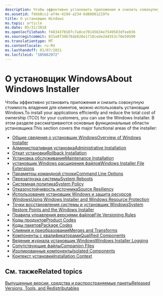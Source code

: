 ```yaml
---
description: Чтобы эффективно установить приложения и снизить совокупную стоимость владения для клиентов, можно использовать установщик Windows.
ms.assetid: fdeb8cc2-af4e-419d-a234-6d86061219fe
title: О установщик Windows
ms.topic: article
ms.date: 05/31/2018
ms.openlocfilehash: f4834370107c7a8ce70145634e7549583dfee836
ms.sourcegitcommit: 831e8f3db78ab820e1710cede244553c70e50500
ms.translationtype: MT
ms.contentlocale: ru-RU
ms.lasthandoff: 01/07/2021
ms.locfileid: "105662972"
---
```

# <a name="about-windows-installer"></a><span data-ttu-id="0f4ba-103">О установщик Windows</span><span class="sxs-lookup"><span data-stu-id="0f4ba-103">About Windows Installer</span></span>

<span data-ttu-id="0f4ba-104">Чтобы эффективно установить приложения и снизить совокупную стоимость владения для клиентов, можно использовать установщик Windows.</span><span class="sxs-lookup"><span data-stu-id="0f4ba-104">To install your applications efficiently and reduce the total cost of ownership (TCO) for your customers, you can use the Windows Installer.</span></span> <span data-ttu-id="0f4ba-105">В этом разделе рассматриваются основные функциональные области установщика:</span><span class="sxs-lookup"><span data-stu-id="0f4ba-105">This section covers the major functional areas of the installer:</span></span>

-   [<span data-ttu-id="0f4ba-106">Общие сведения о установщик Windows</span><span class="sxs-lookup"><span data-stu-id="0f4ba-106">Overview of Windows Installer</span></span>](overview-of-windows-installer.md)
-   [<span data-ttu-id="0f4ba-107">Административная установка</span><span class="sxs-lookup"><span data-stu-id="0f4ba-107">Administrative Installation</span></span>](administrative-installation.md)
-   [<span data-ttu-id="0f4ba-108">Откат установки</span><span class="sxs-lookup"><span data-stu-id="0f4ba-108">Rollback Installation</span></span>](rollback-installation.md)
-   [<span data-ttu-id="0f4ba-109">Установка обслуживания</span><span class="sxs-lookup"><span data-stu-id="0f4ba-109">Maintenance Installation</span></span>](maintenance-installation.md)
-   [<span data-ttu-id="0f4ba-110">установщик Windows расширения файлов</span><span class="sxs-lookup"><span data-stu-id="0f4ba-110">Windows Installer File Extensions</span></span>](windows-installer-file-extensions.md)
-   [<span data-ttu-id="0f4ba-111">Параметры командной строки</span><span class="sxs-lookup"><span data-stu-id="0f4ba-111">Command Line Options</span></span>](command-line-options.md)
-   [<span data-ttu-id="0f4ba-112">Перезагрузка системы</span><span class="sxs-lookup"><span data-stu-id="0f4ba-112">System Reboots</span></span>](system-reboots.md)
-   [<span data-ttu-id="0f4ba-113">Системная политика</span><span class="sxs-lookup"><span data-stu-id="0f4ba-113">System Policy</span></span>](system-policy.md)
-   [<span data-ttu-id="0f4ba-114">Отказоустойчивость источника</span><span class="sxs-lookup"><span data-stu-id="0f4ba-114">Source Resiliency</span></span>](source-resiliency.md)
-   [<span data-ttu-id="0f4ba-115">Использование установщик Windows и защита ресурсов Windows</span><span class="sxs-lookup"><span data-stu-id="0f4ba-115">Using Windows Installer and Windows Resource Protection</span></span>](windows-resource-protection-on-windows-vista.md)
-   [<span data-ttu-id="0f4ba-116">Точки восстановления системы и установщик Windows</span><span class="sxs-lookup"><span data-stu-id="0f4ba-116">System Restore Points and the Windows Installer</span></span>](system-restore-points-and-the-windows-installer.md)
-   [<span data-ttu-id="0f4ba-117">Правила управления версиями файлов</span><span class="sxs-lookup"><span data-stu-id="0f4ba-117">File Versioning Rules</span></span>](file-versioning-rules.md)
-   [<span data-ttu-id="0f4ba-118">Коды продуктов</span><span class="sxs-lookup"><span data-stu-id="0f4ba-118">Product Codes</span></span>](product-codes.md)
-   [<span data-ttu-id="0f4ba-119">Коды пакетов</span><span class="sxs-lookup"><span data-stu-id="0f4ba-119">Package Codes</span></span>](package-codes.md)
-   [<span data-ttu-id="0f4ba-120">Слияния и преобразования</span><span class="sxs-lookup"><span data-stu-id="0f4ba-120">Merges and Transforms</span></span>](merges-and-transforms.md)
-   [<span data-ttu-id="0f4ba-121">Компоненты с квалификаторами</span><span class="sxs-lookup"><span data-stu-id="0f4ba-121">Qualified Components</span></span>](qualified-components.md)
-   [<span data-ttu-id="0f4ba-122">Ведение журнала установщик Windows</span><span class="sxs-lookup"><span data-stu-id="0f4ba-122">Windows Installer Logging</span></span>](windows-installer-logging.md)
-   [<span data-ttu-id="0f4ba-123">Сопутствующие файлы</span><span class="sxs-lookup"><span data-stu-id="0f4ba-123">Companion Files</span></span>](companion-files.md)
-   [<span data-ttu-id="0f4ba-124">Изолированные компоненты</span><span class="sxs-lookup"><span data-stu-id="0f4ba-124">Isolated Components</span></span>](isolated-components.md)
-   [<span data-ttu-id="0f4ba-125">Контекст установки</span><span class="sxs-lookup"><span data-stu-id="0f4ba-125">Installation Context</span></span>](installation-context.md)

## <a name="related-topics"></a><span data-ttu-id="0f4ba-126">См. также</span><span class="sxs-lookup"><span data-stu-id="0f4ba-126">Related topics</span></span>

<dl> <dt>

[<span data-ttu-id="0f4ba-127">Выпущенные версии, средства и распространяемые пакеты</span><span class="sxs-lookup"><span data-stu-id="0f4ba-127">Released Versions, Tools, and Redistributables</span></span>](released-versions-tools-and-redistributables.md)
</dt> </dl>

 

 



